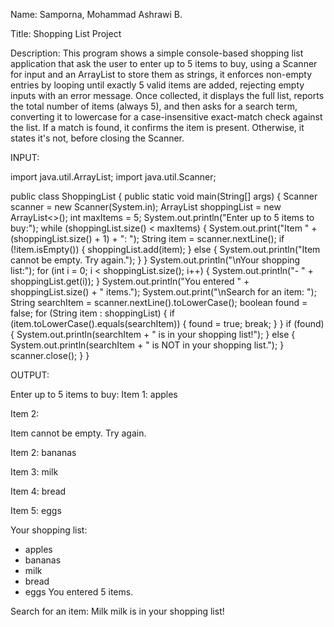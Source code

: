 Name: Samporna, Mohammad Ashrawi B.

Title: Shopping List Project

Description: This program shows a simple console-based shopping list application 
that ask the user to enter up to 5 items to buy, using a Scanner for input and an ArrayList to store them as strings,
it enforces non-empty entries by looping until exactly 5 valid items are added, rejecting empty inputs with an error message. 
Once collected, it displays the full list, reports the total number of items (always 5), 
and then asks for a search term, converting it to lowercase for a case-insensitive exact-match check against the list. 
If a match is found, it confirms the item is present. Otherwise, it states it's not, before closing the Scanner.

INPUT: 

import java.util.ArrayList;
import java.util.Scanner;

public class ShoppingList {
    public static void main(String[] args) {
        Scanner scanner = new Scanner(System.in);
        ArrayList<String> shoppingList = new ArrayList<>();
        int maxItems = 5;
        System.out.println("Enter up to 5 items to buy:");
        while (shoppingList.size() < maxItems) {
            System.out.print("Item " + (shoppingList.size() + 1) + ": ");
            String item = scanner.nextLine();
            if (!item.isEmpty()) {
                shoppingList.add(item);
            } else {
                System.out.println("Item cannot be empty. Try again.");
            }
        }
        System.out.println("\nYour shopping list:");
        for (int i = 0; i < shoppingList.size(); i++) {
            System.out.println("- " + shoppingList.get(i));
        }
        System.out.println("You entered " + shoppingList.size() + " items.");
        System.out.print("\nSearch for an item: ");
        String searchItem = scanner.nextLine().toLowerCase();
        boolean found = false;
        for (String item : shoppingList) {
            if (item.toLowerCase().equals(searchItem)) {
                found = true;
                break;
            }
        }
        if (found) {
            System.out.println(searchItem + " is in your shopping list!");
        } else {
            System.out.println(searchItem + " is NOT in your shopping list.");
        }
        scanner.close();
    }
}

OUTPUT:

Enter up to 5 items to buy:
Item 1: apples

Item 2: 

Item cannot be empty. Try again.

Item 2: bananas

Item 3: milk

Item 4: bread

Item 5: eggs

Your shopping list:
- apples
- bananas
- milk
- bread
- eggs
You entered 5 items.

Search for an item: Milk
milk is in your shopping list!
